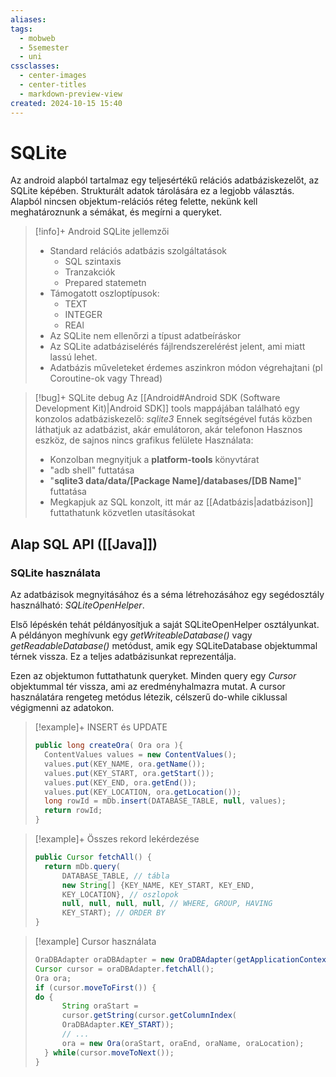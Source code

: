```yaml
---
aliases: 
tags:
  - mobweb
  - 5semester
  - uni
cssclasses:
  - center-images
  - center-titles
  - markdown-preview-view
created: 2024-10-15 15:40
---
```






# SQLite

Az android alapból tartalmaz egy teljesértékű relációs adatbáziskezelőt, az SQLite képében. Strukturált adatok tárolására ez a legjobb választás. Alapból nincsen objektum-relációs réteg felette, nekünk kell meghatároznunk a sémákat, és megírni a queryket.

>[!info]+ Android SQLite jellemzői
>- Standard relációs adatbázis szolgáltatások
>	- SQL szintaxis
>	- Tranzakciók
>	- Prepared statemetn
>- Támogatott oszloptípusok:
>	- TEXT
>	- INTEGER
>	- REAl
>- Az SQLite nem ellenőrzi a típust adatbeíráskor
>- Az SQLite adatbáziselérés fájlrendszerelérést jelent, ami miatt lassú lehet.
>- Adatbázis műveleteket érdemes aszinkron módon végrehajtani (pl Coroutine-ok vagy Thread)

>[!bug]+ SQLite debug
>Az [[Android#Android SDK (Software Development Kit)|Android SDK]] tools mappájában található egy konzolos adatbáziskezelő: *sqlite3*
>Ennek segítségével futás közben láthatjuk az adatbázist, akár emulátoron, akár telefonon
>Hasznos eszköz, de sajnos nincs grafikus felülete
>Használata:
>- Konzolban megnyitjuk a **platform-tools** könyvtárat
>- "adb shell" futtatása
>- "**sqlite3 data/data/[Package Name]/databases/[DB Name]**" futtatása
>- Megkapjuk az SQL konzolt, itt már az [[Adatbázis|adatbázison]] futtathatunk közvetlen utasításokat

## Alap SQL API ([[Java]])

### SQLite használata

Az adatbázisok megnyitásához és a séma létrehozásához egy segédosztály használható: *SQLiteOpenHelper*.

Első lépéskén tehát példányosítjuk a saját SQLiteOpenHelper osztályunkat. A példányon meghívunk egy *getWriteableDatabase()* vagy *getReadableDatabase()* metódust, amik egy SQLiteDatabase objektummal térnek vissza. Ez a teljes adatbázisunkat reprezentálja.

Ezen az objektumon futtathatunk queryket. Minden query egy *Cursor* objektummal tér vissza, ami az eredményhalmazra mutat. A cursor használatára rengeteg metódus létezik, célszerű do-while ciklussal végigmenni az adatokon.

>[!example]+ INSERT és UPDATE
> ```java
> public long createOra( Ora ora ){
> 	ContentValues values = new ContentValues();
> 	values.put(KEY_NAME, ora.getName());
> 	values.put(KEY_START, ora.getStart());
> 	values.put(KEY_END, ora.getEnd());
> 	values.put(KEY_LOCATION, ora.getLocation());
> 	long rowId = mDb.insert(DATABASE_TABLE, null, values);
> 	return rowId;
> }
> ```

>[!example]+ Összes rekord lekérdezése
> ```java
> public Cursor fetchAll() {
> 	return mDb.query(
> 		DATABASE_TABLE, // tábla
> 		new String[] {KEY_NAME, KEY_START, KEY_END,
> 		KEY_LOCATION}, // oszlopok
> 		null, null, null, null, // WHERE, GROUP, HAVING
> 		KEY_START); // ORDER BY
> }
> ```

>[!example] Cursor használata
> ```java
> OraDBAdapter oraDBAdapter = new OraDBAdapter(getApplicationContext());
> Cursor cursor = oraDBAdapter.fetchAll();
> Ora ora;
> if (cursor.moveToFirst()) {
> do {
> 		String oraStart = 
> 		cursor.getString(cursor.getColumnIndex(
> 		OraDBAdapter.KEY_START));
> 		// ...
> 		ora = new Ora(oraStart, oraEnd, oraName, oraLocation);
> 	} while(cursor.moveToNext());
> }
> ```

